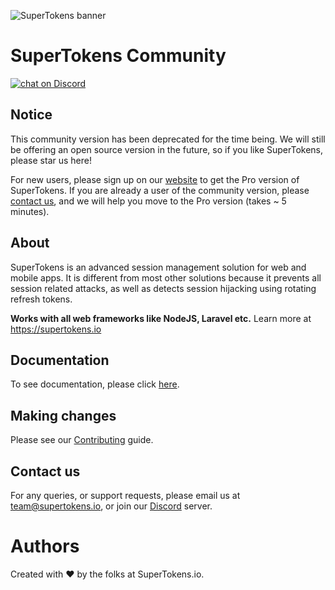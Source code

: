 
![SuperTokens banner](https://raw.githubusercontent.com/supertokens/supertokens-logo/master/images/Artboard%20%E2%80%93%2027%402x.png)

# SuperTokens Community

<a href="https://supertokens.io/discord">
<img src="https://img.shields.io/discord/603466164219281420.svg?logo=discord"
    alt="chat on Discord"></a>

## Notice
This community version has been deprecated for the time being. We will still be offering an open source version in the future, so if you like SuperTokens, please star us here!

For new users, please sign up on our [website](https://supertokens.io) to get the Pro version of SuperTokens. If you are already a user of the community version, please [contact us](mailto:team@supertokens.io), and we will help you move to the Pro version (takes ~ 5 minutes).

## About
SuperTokens is an advanced session management solution for web and mobile apps. It is different from most other
 solutions because it prevents all session related attacks, as well as detects session hijacking using rotating
  refresh tokens.

**Works with all web frameworks like NodeJS, Laravel etc.** Learn more at https://supertokens.io

## Documentation
To see documentation, please click [here](https://supertokens.io/docs/community/getting-started/installation).

## Making changes
Please see our [Contributing](https://github.com/supertokens/supertokens-core/blob/master/CONTRIBUTING.md) guide.

## Contact us
For any queries, or support requests, please email us at team@supertokens.io, or join our [Discord](supertokens.io/discord) server.

# Authors
Created with :heart: by the folks at SuperTokens.io.
